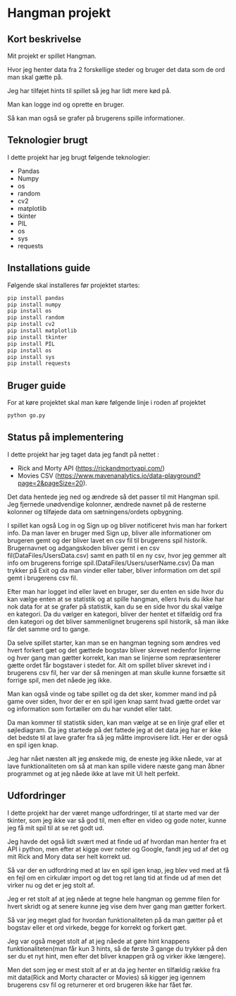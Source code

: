 # Hangman projekt

## Kort beskrivelse

Mit projekt er spillet Hangman.

Hvor jeg henter data fra 2 forskellige steder og bruger det data som de ord man skal gætte på.

Jeg har tilføjet hints til spillet så jeg har lidt mere kød på.

Man kan logge ind og oprette en bruger.

Så kan man også se grafer på brugerens spille informationer.

## Teknologier brugt

I dette projekt har jeg brugt følgende teknologier:

- Pandas
- Numpy
- os
- random
- cv2
- matplotlib
- tkinter
- PIL
- os
- sys
- requests

## Installations guide

Følgende skal installeres før projektet startes:

```python
pip install pandas
pip install numpy
pip install os
pip install random
pip install cv2
pip install matplotlib
pip install tkinter
pip install PIL
pip install os
pip install sys
pip install requests
```

## Bruger guide

For at køre projektet skal man køre følgende linje i roden af projektet

```python
python go.py
```

## Status på implementering

I dette projekt har jeg taget data jeg fandt på nettet :

- Rick and Morty API (https://rickandmortyapi.com/)
- Movies CSV (https://www.mavenanalytics.io/data-playground?page=2&pageSize=20).

Det data hentede jeg ned og ændrede så det passer til mit Hangman spil. Jeg fjernede unødvendige kolonner, ændrede navnet på de resterne kolonner og tilføjede data om sætningens/ordets opbygning.

I spillet kan også Log in og Sign up og bliver notificeret hvis man har forkert info.
Da man laver en bruger med Sign up, bliver alle informationer om brugeren gemt og der bliver lavet en csv fil til brugerens spil historik.
Brugernavnet og adgangskoden bliver gemt i en csv fil(DataFiles/UsersData.csv) samt en path til en ny csv, hvor jeg gemmer alt info om brugerens forrige spil.(DataFiles/Users/userName.csv)
Da man trykker på Exit og da man vinder eller taber, bliver information om det spil gemt i brugerens csv fil.

Efter man har logget ind eller lavet en bruger, ser du enten en side hvor du kan vælge enten at se statistik og at spille hangman, ellers hvis du ikke har nok data for at se grafer på statistik, kan du se en side hvor du skal vælge en kategori.
Da du vælger en kategori, bliver der hentet et tilfældig ord fra den kategori og det bliver sammenlignet brugerens spil historik, så man ikke får det samme ord to gange.

Da selve spillet starter, kan man se en hangman tegning som ændres ved hvert forkert gæt og det gættede bogstav bliver skrevet nedenfor linjerne og hver gang man gætter korrekt, kan man se linjerne som repræsenterer gætte ordet får bogstaver i stedet for.
Alt om spillet bliver skrevet ind i brugerens csv fil, her var der så meningen at man skulle kunne forsætte sit forrige spil, men det nåede jeg ikke.

Man kan også vinde og tabe spillet og da det sker, kommer mand ind på game over siden, hvor der er en spil igen knap samt hvad gætte ordet var og information som fortæller om du har vundet eller tabt.

Da man kommer til statistik siden, kan man vælge at se en linje graf eller et søjlediagram. Da jeg startede på det fattede jeg at det data jeg har er ikke det bedste til at lave grafer fra så jeg måtte improvisere lidt. Her er der også en spil igen knap.

Jeg har nået næsten alt jeg ønskede mig, de eneste jeg ikke nåede, var at lave funktionaliteten om så at man kan spille videre næste gang man åbner programmet og at jeg nåede ikke at lave mit UI helt perfekt.

## Udfordringer

I dette projekt har der været mange udfordringer, til at starte med var der tkinter, som jeg ikke var så god til, men efter en video og gode noter, kunne jeg få mit spil til at se ret godt ud.

Jeg havde det også lidt svært med at finde ud af hvordan man henter fra et API i python, men efter at kigge over noter og Google, fandt jeg ud af det og mit Rick and Mory data ser helt korrekt ud.

Så var der en udfordring med at lav en spil igen knap, jeg blev ved med at få en fejl om en cirkulær import og det tog ret lang tid at finde ud af men det virker nu og det er jeg stolt af.

Jeg er ret stolt af at jeg nåede at tegne hele hangman og gemme filen for hvert skridt og at senere kunne jeg vise dem hver gang man gætter forkert.

Så var jeg meget glad for hvordan funktionaliteten på da man gætter på et bogstav eller et ord virkede, begge for korrekt og forkert gæt.

Jeg var også meget stolt af at jeg nåede at gøre hint knappens funktionaliteten(man får kun 3 hints, så de første 3 gange du trykker på den ser du et nyt hint, men efter det bliver knappen grå og virker ikke længere).

Men det som jeg er mest stolt af er at da jeg henter en tilfældig række fra mit data(Rick and Morty character or Movies) så kigger jeg igennem brugerens csv fil og returnerer et ord brugeren ikke har fået før.
